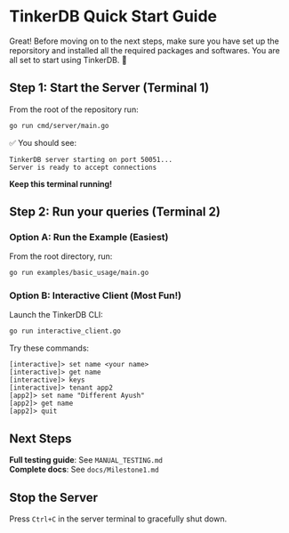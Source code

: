 # TinkerDB Quick Start Guide

Great! Before moving on to the next steps, make sure you have set up the reporsitory and installed all the required packages and softwares. You are all set to start using TinkerDB. 🚀

## Step 1: Start the Server (Terminal 1)

From the root of the repository run:
```bash
go run cmd/server/main.go
```

✅ You should see:
```
TinkerDB server starting on port 50051...
Server is ready to accept connections
```

**Keep this terminal running!**

## Step 2: Run your queries (Terminal 2)

### Option A: Run the Example (Easiest)

From the root directory, run:
```bash
go run examples/basic_usage/main.go
```

### Option B: Interactive Client (Most Fun!)

Launch the TinkerDB CLI:
```bash
go run interactive_client.go
```

Try these commands:
```
[interactive]> set name <your name>
[interactive]> get name
[interactive]> keys
[interactive]> tenant app2
[app2]> set name "Different Ayush"
[app2]> get name
[app2]> quit
```

## Next Steps

**Full testing guide**: See `MANUAL_TESTING.md`   
**Complete docs**: See `docs/Milestone1.md`  

## Stop the Server

Press `Ctrl+C` in the server terminal to gracefully shut down.
